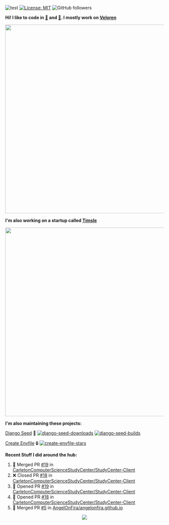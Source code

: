 ![test](https://hits.seeyoufarm.com/api/count/incr/badge.svg?url=https://github.com/AngelOnFira)
[![License: MIT](https://img.shields.io/badge/License-MIT-yellow.svg)](https://opensource.org/licenses/MIT)
![GitHub followers](https://img.shields.io/github/followers/angelonfira?style=social)

**Hi! I like to code in [:crab:](https://www.rust-lang.org/) and [:snake:](https://www.python.org/). I mostly work on [Veloren](https://veloren.net)**

<p align="center">
  <img width="600" src="https://media.discordapp.net/attachments/444005079410802699/730566298073038949/rsz_5f0656b6aa176.png">
</p>

**I'm also working on a startup called [Timsle](https://timsle.com)**

<p align="center">
  <img width="600" src="https://media.discordapp.net/attachments/444005079410802699/730566842674053130/rsz_5f0657242abb4.png">
</p>

**I'm also maintaining these projects:**

[Django Seed](https://github.com/Brobin/django-seed)
:seedling:
[![django-seed-downloads](https://pepy.tech/badge/django-seed)](https://pepy.tech/project/django-seed)
[![django-seed-builds](https://github.com/Brobin/django-seed/workflows/Test/badge.svg)](https://github.com/Brobin/django-seed)

[Create Envfile](https://github.com/SpicyPizza/create-envfile)
:lock:
[![create-envfile-stars](https://img.shields.io/github/stars/SpicyPizza/create-envfile?style=social)](https://github.com/SpicyPizza/create-envfile)

**Recent Stuff I did around the hub:**

<!--START_SECTION:activity-->
1. 🎉 Merged PR [#19](https://github.com/CarletonComputerScienceStudyCenter/StudyCenter-Client/pull/19) in [CarletonComputerScienceStudyCenter/StudyCenter-Client](https://github.com/CarletonComputerScienceStudyCenter/StudyCenter-Client)
2. ❌ Closed PR [#18](https://github.com/CarletonComputerScienceStudyCenter/StudyCenter-Client/pull/18) in [CarletonComputerScienceStudyCenter/StudyCenter-Client](https://github.com/CarletonComputerScienceStudyCenter/StudyCenter-Client)
3. 💪 Opened PR [#19](https://github.com/CarletonComputerScienceStudyCenter/StudyCenter-Client/pull/19) in [CarletonComputerScienceStudyCenter/StudyCenter-Client](https://github.com/CarletonComputerScienceStudyCenter/StudyCenter-Client)
4. 💪 Opened PR [#18](https://github.com/CarletonComputerScienceStudyCenter/StudyCenter-Client/pull/18) in [CarletonComputerScienceStudyCenter/StudyCenter-Client](https://github.com/CarletonComputerScienceStudyCenter/StudyCenter-Client)
5. 🎉 Merged PR [#5](https://github.com/AngelOnFira/angelonfira.github.io/pull/5) in [AngelOnFira/angelonfira.github.io](https://github.com/AngelOnFira/angelonfira.github.io)
<!--END_SECTION:activity-->

<p align="center">
  <img src="https://github-profile-trophy.vercel.app/?username=angelonfira&column=4&theme=nord&margin-w=15&margin-h=15">
</p>

